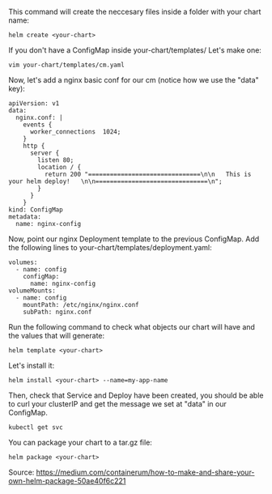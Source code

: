 This command will create the neccesary files inside a folder with your chart name:
```
helm create <your-chart>
```

If you don't have a ConfigMap inside your-chart/templates/  Let's make one:
```
vim your-chart/templates/cm.yaml
```

Now, let's add a nginx basic conf for our cm (notice how we use the "data" key):
```
apiVersion: v1
data:
  nginx.conf: |
    events {
      worker_connections  1024;
    }
    http {
      server {
        listen 80;
        location / {
          return 200 "===============================\n\n   This is your helm deploy!   \n\n===============================\n";
        }
      }
    }
kind: ConfigMap
metadata:
  name: nginx-config
```

Now, point our nginx Deployment template to the previous ConfigMap. Add the following lines to your-chart/templates/deployment.yaml:
```
volumes:
  - name: config
    configMap:
      name: nginx-config
volumeMounts:
  - name: config
    mountPath: /etc/nginx/nginx.conf
    subPath: nginx.conf
```

Run the following command to check what objects our chart will have and the values that will generate:
```
helm template <your-chart>
```

Let's install it:
```
helm install <your-chart> --name=my-app-name
```

Then, check that Service and Deploy have been created, you should be able to curl your clusterIP and get the message we set at "data" in our ConfigMap.
```
kubectl get svc
```

You can package your chart to a tar.gz file:
```
helm package <your-chart>
```

Source: https://medium.com/containerum/how-to-make-and-share-your-own-helm-package-50ae40f6c221

